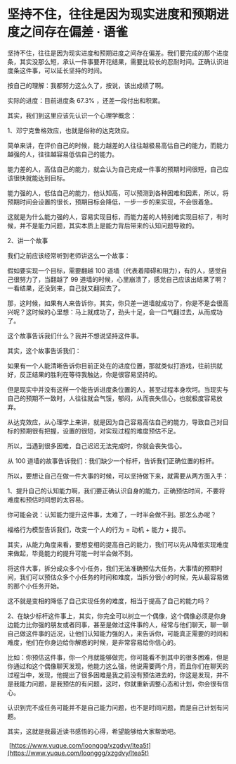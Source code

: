 # 坚持不住，往往是因为现实进度和预期进度之间存在偏差 · 语雀
坚持不住，往往是因为现实进度和预期进度之间存在偏差。我们要完成的那个进度条，其实没那么短，承认一件事要开花结果，需要比较长的忍耐时间。正确认识进度条这件事，可以延长坚持的时间。  

按自己的理解：我都努力这么久了，按说，该出成绩了啊。  

实际的进度：目前进度条 67.3% ，还差一段付出和积累。  

其实，我们到这里应该先认识一个心理学概念：  

1、邓宁克鲁格效应，也就是俗称的达克效应。  

简单来讲，在评价自己的时候，能力越差的人往往越极易高估自己的能力，而能力越强的人，往往越容易低估自己的能力。  

能力差的人，高估自己的能力，就会认为自己完成一件事的预期时间很短，自己应该很快就能达到目标。  

能力强的人，低估自己的能力，他认知高，可以预测到各种困难和因素，所以，将预期时间会设置的很长，预期目标会降低，一步一步的来实现，不会很着急。  

这就是为什么能力强的人，容易实现目标，而能力差的人特别难实现目标了，有时候，并不是能力问题，其实本质上是能力背后带来的认知问题导致的。  

2、讲一个故事  

我们之前应该经常听到老师讲这么一个故事：  

假如要实现一个目标，需要翻越 100 道墙（代表着障碍和阻力），有的人，感觉自己很努力了，当翻越了 99 道墙的时候，心里崩溃了，感觉自己应该出结果了啊？一看结果，还没到来，自己就又翻回去了。  

那，这时候，如果有人来告诉你，其实，你只差一道墙就成功了，你是不是会很高兴呢？这时候的心里想：马上就成功了，劲头十足，会一口气翻过去，从而成功了。  

这个故事告诉我们什么？我并不想说坚持这件事。  

其实，这个故事告诉我们：  

如果有一个人能清晰告诉你目前正处在的进度位置，那就类似打游戏，往前拱就好，反正结果的胜利在等待我触达，你是很容易坚持的。  

但是现实中并没有这样一个能告诉进度条位置的人，甚至过程本身坎坷。当现实与自己的预期不一致时，人往往就会气馁，郁闷，从而丧失信心，也就极度容易放弃。  

从达克效应，从心理学上来讲，就是因为自己容易高估自己的能力，导致自己对目标的预期很有把握，设置的很短，对实现过程的难度预估不足。  

所以，当遇到很多困难，自己迟迟无法完成时，你就会丧失信心。  

从 100 道墙的故事告诉我们：我们缺少一个标杆，告诉我们正确位置的标杆。  

所以，要想让自己在做一件大事的时候，可以坚持做下来，就需要从两方面入手：  

1、提升自己的认知能力啊，我们要正确认识自身的能力，正确预估时间，不要将难度和预估时间想的太容易。  

你可能会说：认知能力提升这件事，太难了，一时半会做不到。那怎么办呢？  

福格行为模型告诉我们，改变一个人的行为 = 动机 + 能力 + 提示。  

其实，从能力角度来看，要想变相的提高自己的能力，我们可以先从降低实现难度来做起，毕竟能力的提升可能一时半会做不到。  

将这件大事，拆分成众多个小任务，我们无法准确预估大任务，大事情的预期时间，我们可以预估众多个小任务的时间和难度，当拆分很小的时候，先从最容易做的那个小任务开始。  

这不就是变相的降低了自己实现任务的难度，相当于提高了自己的能力吗？  

2、在缺少标杆这件事上，其实，你完全可以树立一个偶像，这个偶像必须是你身边能力比你强的朋友或者同事，甚至是做过这件事的人，经常与他们聊天，聊一聊自己做这件事的近况，让他们认知能力强的人，来告诉你，可能真正需要的时间和难度，他们在你身边给你解惑的时候，是非常容易给你信心的。  

比如：你预估这件事，你一个月就能够做完，你可能看不到其中的很多困难，但是你通过和这个偶像聊天发现，他能力这么强，他说需要两个月，而且你们在聊天的过程当中，发现，他提出了很多困难是我之前没有预估进去的，你这是发现，并不是我能力问题，是我预估的有问题，这时，你就重新调整心态和计划，你会很有信心。  

认识到完不成任务可能并不是自己能力问题，也不是时间问题，而是自己计划有问题。  

其实，这就是我最近读书感悟的心得，希望能够给大家帮助吧。  

​ 
 [https://www.yuque.com/loonggg/xzgdvy/ltea5t](https://www.yuque.com/loonggg/xzgdvy/ltea5t)
